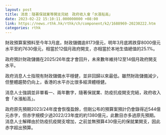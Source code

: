 ```yaml
---
layout: post
title: 消息：隨著保就業等開支完結　政府收入會「水漲船高」
date: 2023-02-22 15:10:11.000000000 +08:00
link: https://news.rthk.hk/rthk/ch/component/k2/1688969-20230222.htm
categories: rthk
---
```


財政預算案預料至今年3月底，財政儲備逾8173億元，明年3月底將跌穿8000億元水平至約7630億元，相當於12個月政府開支，亦相當於本地生值總值的25.1%。

政府預計財政儲備在2025/26年度才會回升，未來數年維持12至14個月政府開支水平。

政府消息人士指現有財政儲備水平穩健，並非回歸以來最低。雖然財政儲備減少，但整體趨勢仍向上，香港的水平亦比很多經濟體穩健。

消息人士強調並非單看一、兩年數字，隨著保就業、防疫抗疫開支完結，政府收入會「水漲船高」。

政府原先預期2023/24年度會恢復盈餘，但剛公布的預算案預計仍會錄得近544億元赤字，但赤字規模少過2022/23年度的約1380億元，此數目亦多過原先預期。消息人士解釋由於防疫抗疫開支增加，之前並無預算430億元的保就業開支，因此赤字超出預算。
